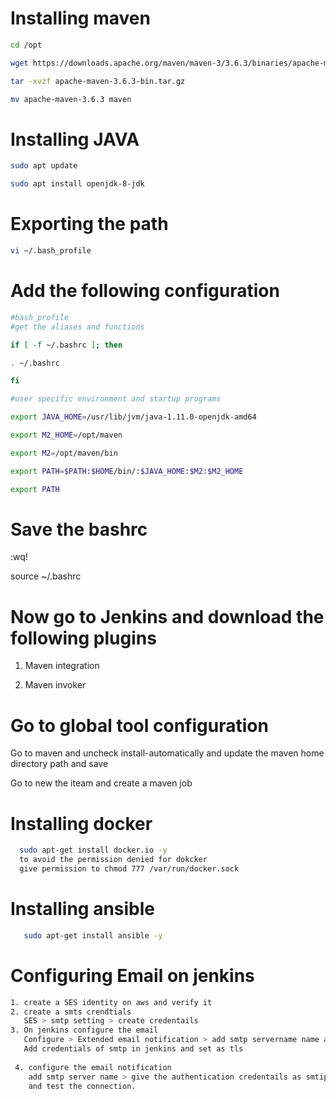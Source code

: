 # Installing maven

```sh
cd /opt

wget https://downloads.apache.org/maven/maven-3/3.6.3/binaries/apache-maven-3.6.3-bin.tar.gz

tar -xvzf apache-maven-3.6.3-bin.tar.gz

mv apache-maven-3.6.3 maven
```

# Installing JAVA

```sh
sudo apt update

sudo apt install openjdk-8-jdk
```

# Exporting the path

```sh
vi ~/.bash_profile
```



# Add the following configuration 

```sh
#bash_profile
#get the aliases and functions

if [ -f ~/.bashrc ]; then

. ~/.bashrc

fi

#user specific environment and startup programs

export JAVA_HOME=/usr/lib/jvm/java-1.11.0-openjdk-amd64

export M2_HOME=/opt/maven

export M2=/opt/maven/bin

export PATH=$PATH:$HOME/bin/:$JAVA_HOME:$M2:$M2_HOME

export PATH
```


# Save the bashrc 

:wq!

source  ~/.bashrc

# Now go to Jenkins and download the following plugins

1. Maven integration 

2. Maven invoker


# Go to global tool configuration 

Go to maven and uncheck install-automatically and update the maven home directory path and save 


 Go to new the iteam and create a maven job


 # Installing docker 

 ```sh
   sudo apt-get install docker.io -y
   to avoid the permission denied for dokcker
   give permission to chmod 777 /var/run/docker.sock
```

 # Installing ansible 
 
```sh
   sudo apt-get install ansible -y
```

 # Configuring Email on jenkins

```sh
1. create a SES identity on aws and verify it
2. create a smts crendtials
   SES > smtp setting > create credentails
3. On jenkins configure the email 
   Configure > Extended email notification > add smtp servername name and ports as 587
   Add credentials of smtp in jenkins and set as tls 
 
 4. configure the email notification
    add smtp server name > give the authentication credentails as smtip username and password > set port as 587 and enable tls
    and test the connection.
```
  


  








